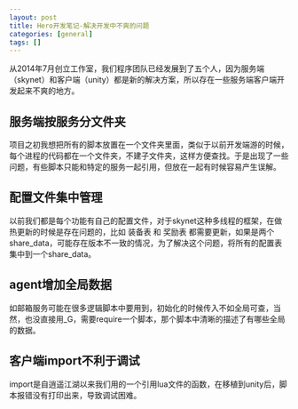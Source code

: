 ```yaml
---
layout: post
title: Hero开发笔记-解决开发中不爽的问题
categories: [general]
tags: []
---
```


从2014年7月创立工作室，我们程序团队已经发展到了五个人，因为服务端（skynet）和客户端（unity）都是新的解决方案，所以存在一些服务端客户端开发起来不爽的地方。

## 服务端按服务分文件夹 ##
项目之初我想把所有的脚本放置在一个文件夹里面，类似于以前开发端游的时候，每个进程的代码都在一个文件夹，不建子文件夹，这样方便查找。于是出现了一些问题，有些脚本只能和特定的服务一起引用，但放在一起有时候容易产生误解。

## 配置文件集中管理 ##
以前我们都是每个功能有自己的配置文件，对于skynet这种多线程的框架，在做热更新的时候是存在问题的，比如 装备表 和 奖励表 都需要更新，如果是两个share_data，可能存在版本不一致的情况，为了解决这个问题，将所有的配置表集中到一个share_data。

## agent增加全局数据 ##
如邮箱服务可能在很多逻辑脚本中要用到，初始化的时候传入不如全局可查，当然，也没直接用_G，需要require一个脚本，那个脚本中清晰的描述了有哪些全局的数据。

## 客户端import不利于调试 ##
import是自逍遥江湖以来我们用的一个引用lua文件的函数，在移植到unity后，脚本报错没有打印出来，导致调试困难。